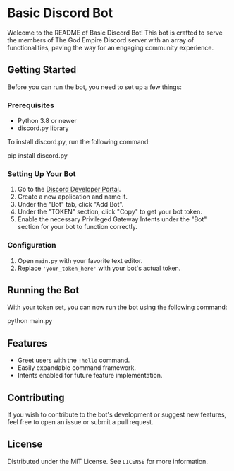 # Basic Discord Bot

Welcome to the README of Basic Discord Bot! This bot is crafted to serve the members of The God Empire Discord server with an array of functionalities, paving the way for an engaging community experience.

## Getting Started

Before you can run the bot, you need to set up a few things:

### Prerequisites

- Python 3.8 or newer
- discord.py library

To install discord.py, run the following command:


pip install discord.py


### Setting Up Your Bot

1. Go to the [Discord Developer Portal](https://discord.com/developers/applications).
2. Create a new application and name it.
3. Under the "Bot" tab, click "Add Bot".
4. Under the "TOKEN" section, click "Copy" to get your bot token.
5. Enable the necessary Privileged Gateway Intents under the "Bot" section for your bot to function correctly.

### Configuration

1. Open `main.py` with your favorite text editor.
2. Replace `'your_token_here'` with your bot's actual token.

## Running the Bot

With your token set, you can now run the bot using the following command:


python main.py


## Features

- Greet users with the `!hello` command.
- Easily expandable command framework.
- Intents enabled for future feature implementation.

## Contributing

If you wish to contribute to the bot's development or suggest new features, feel free to open an issue or submit a pull request.

## License

Distributed under the MIT License. See `LICENSE` for more information.

